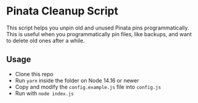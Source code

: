 # Pinata Cleanup Script

This script helps you unpin old and unused Pinata pins programmatically. This is useful when you programmatically pin files, like backups, and want to delete old ones after a while.

## Usage

- Clone this repo
- Run `yarn` inside the folder on Node 14.16 or newer
- Copy and modify the `config.example.js` file into `config.js`
- Run with `node index.js`
